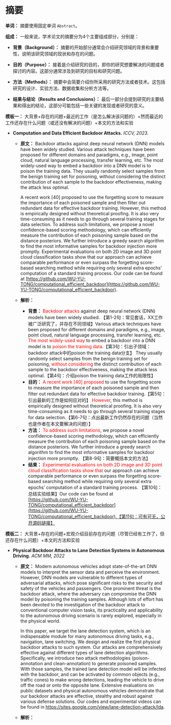 # 摘要

**单词：** 摘要使用固定单词 `Abstract`。

**组成：** 一般来说，学术论文的摘要分为4个主要组成部分，分别是：

- **背景（Background）：** 摘要的开始部分通常会介绍研究领域的背景和重要性，说明该研究领域的现状和存在的问题。

- **目的（Purpose）：** 接着是介绍研究的目的，即你的研究想要解决的问题或者探讨的内容。这部分通常涉及到研究的目标和研究问题。

- **方法（Methods）：** 摘要中会简要介绍你所采用的研究方法或者技术。这包括研究的设计、实验方法、数据收集和分析方法等。
- **结果与结论（Results and Conclusions）：** 最后一部分会提到研究的主要结果和得出的结论，这部分可能包括一些关键的发现或者研究的意义。

**模板一：** 大背景+存在的问题+最近的工作（是怎么解决该问题的）+然而最近的工作还存在什么问题（或还没有解决的问题）+本文的方法和实验

- **Computation and Data Efficient Backdoor Attacks.** *ICCV, 2023.*

  - **原文：** Backdoor attacks against deep neural network (DNN) models have been widely studied. Various attack techniques have been proposed for different domains and paradigms, e.g., image, point cloud, natural language processing, transfer learning, etc. The most widely-used way to embed a backdoor into a DNN model is to poison the training data. They usually randomly select samples from the benign training set for poisoning, without considering the distinct contribution of each sample to the backdoor effectiveness, making the attack less optimal.

    A recent work [40] proposed to use the forgetting score to measure the importance of each poisoned sample and then filter out redundant data for effective backdoor training. However, this method is empirically designed without theoretical proofing. It is also very time-consuming as it needs to go through several training stages for data selection. To address such limitations, we propose a novel confidence-based scoring methodology, which can efficiently measure the contribution of each poisoning sample based on the distance posteriors. We further introduce a greedy search algorithm to find the most informative samples for backdoor injection more promptly. Experimental evaluations on both 2D image and 3D point cloud classification tasks show that our approach can achieve comparable performance or even surpass the forgetting score-based searching method while requiring only several extra epochs’ computation of a standard training process. Our code can be found at [https://github.com/WU-YU-TONG/computational_efficient_backdoor](https://github.com/WU-YU-TONG/computational_efficient_backdoor).

  - **解析：**

    - **背景：** <font color="red">Backdoor attacks</font> against deep neural network (DNN) models have been widely studied. 【第1-2句：常见套话，XX工作被广泛研究了，并存在不同领域】Various attack techniques have been proposed for different domains and paradigms, e.g., image, point cloud, natural language processing, transfer learning, etc. <font color="red">The most widely-used way</font> to embed a backdoor into a DNN model is to <font color="red">poison the training data</font>.【第3句：引出子领域：backdoor attack中的poison the training data分支】 They usually randomly select samples from the benign training set for poisoning, <font color="red">without considering</font> the distinct contribution of each sample to the backdoor effectiveness, making the attack less optimal.【第4句：介绍poison the training data工作的局限性】
    - **目的：** <font color="red">A recent work [40] proposed</font> to use the forgetting score to measure the importance of each poisoned sample and then filter out redundant data for effective backdoor training.【第5句：引出最新的工作是如何应对的】 <font color="red">However</font>, this method is empirically designed without theoretical proofing. It is also very time-consuming as it needs to go through several training stages for data selection.【第6-7句：点出最新工作仍然存在的问题（当然也是作者在本文要解决的问题）】
    - **方法：** <font color="red">To address such limitations</font>, we propose a novel confidence-based scoring methodology, which can efficiently measure the contribution of each poisoning sample based on the distance posteriors. We further introduce a greedy search algorithm to find the most informative samples for backdoor injection more promptly. 【第8-9句：简要概括本文的方法】
    - **结果：** <font color="red">Experimental evaluations on both 2D image and 3D point cloud classification tasks show that</font> our approach can achieve comparable performance or even surpass the forgetting score-based searching method while requiring only several extra epochs’ computation of a standard training process. 【第10句：总结实验结果】Our code can be found at [https://github.com/WU-YU-TONG/computational_efficient_backdoor](https://github.com/WU-YU-TONG/computational_efficient_backdoor).【第11句：可有可无，公开源码链接】

**模板二：** 大背景+存在的问题+宏观介绍目前存在的问题（尽管已经有工作了，但还存在什么问题）+本文的方法和实验

- **Physical Backdoor Attacks to Lane Detection Systems in Autonomous Driving.** *ACM MM, 2022*

  - **原文：** Modern autonomous vehicles adopt state-of-the-art DNN models to interpret the sensor data and perceive the environment. However, DNN models are vulnerable to different types of adversarial attacks, which pose significant risks to the security and safety of the vehicles and passengers. One prominent threat is the backdoor attack, where the adversary can compromise the DNN model by poisoning the training samples. Although lots of effort has been devoted to the investigation of the backdoor attack to conventional computer vision tasks, its practicality and applicability to the autonomous driving scenario is rarely explored, especially in the physical world.

    In this paper, we target the lane detection system, which is an indispensable module for many autonomous driving tasks, e.g., navigation, lane switching. We design and realize the first physical backdoor attacks to such system. Our attacks are comprehensively effective against different types of lane detection algorithms. Specifically, we introduce two attack methodologies (poison-annotation and clean-annotation) to generate poisoned samples. With those samples, the trained lane detection model will be infected with the backdoor, and can be activated by common objects (e.g., traffic cones) to make wrong detections, leading the vehicle to drive off the road or onto the opposite lane. Extensive evaluations on public datasets and physical autonomous vehicles demonstrate that our backdoor attacks are effective, stealthy and robust against various defense solutions. Our codes and experimental videos can be found in https://sites.google.com/view/lane-detection-attack/lda.

  - **解析：** 


